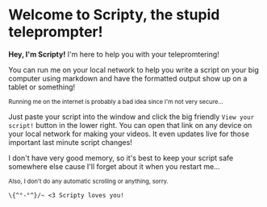 # Welcome to Scripty, the stupid teleprompter!

**Hey, I'm Scripty!** I'm here to help you with your telepromtering!

You can run me on your local network to help you write a script on your big computer using markdown and have the formatted output show up on a tablet or something!

<sup>Running me on the internet is probably a bad idea since I'm not very secure…</sup>

Just paste your script into the window and click the big friendly `View your script!` button in the lower right. You can open that link on any device on your local network for making your videos. It even updates live for those important last minute script changes!

I don't have very good memory, so it's best to keep your script safe somewhere else cause I'll forget about it when you restart me…

<sup>Also, I don't do any automatic scrolling or anything, sorry.</sup>

    \{^°-°^}/~ <3 Scripty loves you!